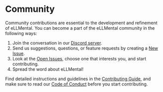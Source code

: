 # Community

Community contributions are essential to the development and refinement of eLLMental. You can become a part of the eLLMental community in the following ways:

1. Join the conversation in our [Discord server](https://discord.gg/34cBbvjjAx).
2. Send us suggestions, questions, or feature requests by creating a [New Issue](https://github.com/theam/ellmental/issues/new).
3. Look at the [Open Issues](https://github.com/theam/ellmental/issues), choose one that interests you, and start contributing.
4. Spread the word about eLLMental!

Find detailed instructions and guidelines in the [Contributing Guide](https://github.com/theam/ellmental.py/blob/main/CONTRIBUTING.md), and make sure to read our [Code of Conduct](https://github.com/theam/ellmental.py/blob/main/CODE_OF_CONDUCT.md) before you start contributing.
